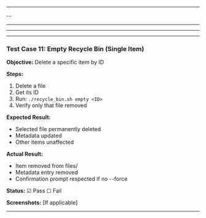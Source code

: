 

---







--

---



---

---

### Test Case 11: Empty Recycle Bin (Single Item)

**Objective:** Delete a specific item by ID

**Steps:**
1. Delete a file
2. Get its ID
3. Run: `./recycle_bin.sh empty <ID>`
4. Verify only that file removed

**Expected Result:**
- Selected file permanently deleted
- Metadata updated
- Other items unaffected

**Actual Result:**
- Item removed from files/
- Metadata entry removed
- Confirmation prompt respected if no --force

**Status:** ☑ Pass ☐ Fail

**Screenshots:** [If applicable]

---


